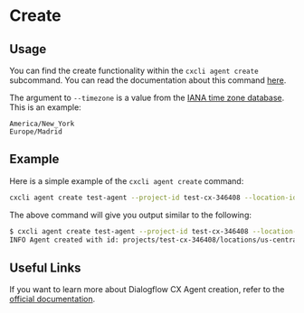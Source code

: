# Create


## Usage

You can find the create functionality within the `cxcli agent create` subcommand. You can read the documentation about this command [here](/cmd/cxcli_agent_create).

The argument to `--timezone` is a value from the [IANA time zone database](https://www.iana.org/time-zones). This is an example:
```
America/New_York
Europe/Madrid
```

## Example

Here is a simple example of the `cxcli agent create` command:

```sh
cxcli agent create test-agent --project-id test-cx-346408 --location-id us-central1 --locale en --timezone Europe/Madrid
```

The above command will give you output similar to the following:

```sh
$ cxcli agent create test-agent --project-id test-cx-346408 --location-id us-central1 --locale en --timezone Europe/Madrid
INFO Agent created with id: projects/test-cx-346408/locations/us-central1/agents/e2ae2503-f38c-46a1-a3bf-22e57617baf0
```

## Useful Links

If you want to learn more about Dialogflow CX Agent creation, refer to the [official documentation](https://cloud.google.com/dialogflow/cx/docs/concept/agent).
